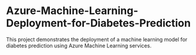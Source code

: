 # Azure-Machine-Learning-Deployment-for-Diabetes-Prediction
This project demonstrates the deployment of a machine learning model for diabetes prediction using Azure Machine Learning services.
